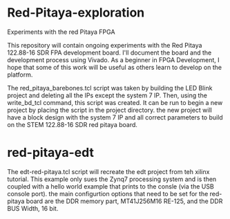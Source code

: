 # Red-Pitaya-exploration
Experiments with the red Pitaya FPGA

This repository will contain ongoing experiments with the Red Pitaya 122.88-16 SDR FPA development board. I'll document the board and the development process using Vivado. As a beginner in FPGA Development, I hope that some of this work will be useful as others learn to develop on the platform.

The red_pitaya_barebones.tcl script was taken by building the LED Blink project and deleting all the IPs except the system 7 IP. Then, using the write_bd_tcl command, this script was created. It can be run to begin a new project by placing the script in the project directory. the new project will have a block design with the system 7 IP and all correct parameters to build on the STEM 122.88-16 SDR red pitaya board.

# red-pitaya-edt
The edt-red-pitaya.tcl script will recreate the edt project from teh xilinx tutorial. This example only sues the Zynq7 processing system and is then coupled with a hello world example that prints to the consle (via the USB console port). the main configurtion options that need to be set for the red-pitaya board are the DDR memory part, MT41J256M16 RE-125, and the DDR BUS Width, 16 bit.